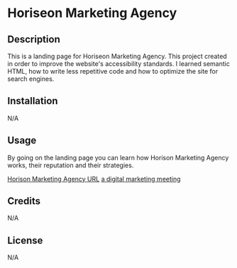 # Horiseon Marketing Agency

## Description

This is a landing page for Horiseon Marketing Agency. This project created in order to improve the website's accessibility standards. I learned semantic HTML, how to write less repetitive code and how to optimize the site for search engines.


## Installation

N/A

## Usage

By going on the landing page you can learn how Horison Marketing Agency works, their reputation and their strategies. 

[Horison Marketing Agency URL](https://danabelleli.github.io/horiseon-project/)
[a digital marketing meeting](/assets/images/digital-marketing-meeting.jpg)

## Credits

N/A

## License

N/A
